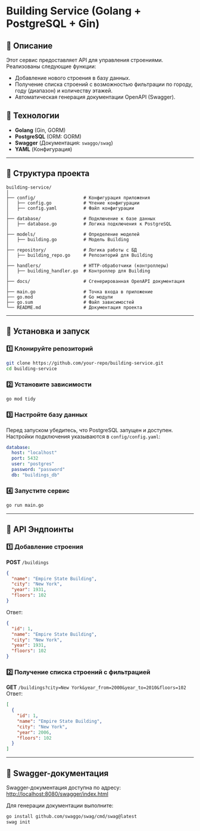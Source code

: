 # Building Service (Golang + PostgreSQL + Gin)

## 📌 Описание

Этот сервис предоставляет API для управления строениями. Реализованы следующие функции:

- Добавление нового строения в базу данных.
- Получение списка строений с возможностью фильтрации по городу, году (диапазон) и количеству этажей.
- Автоматическая генерация документации OpenAPI (Swagger).

## 🚀 Технологии

- **Golang** (Gin, GORM)
- **PostgreSQL** (ORM: GORM)
- **Swagger** (Документация: `swaggo/swag`)
- **YAML** (Конфигурация)

---

## 📂 Структура проекта

```
building-service/
│
├── config/                  # Конфигурация приложения
│   ├── config.go            # Чтение конфигурации
│   ├── config.yaml          # Файл конфигурации
│
├── database/                # Подключение к базе данных
│   ├── database.go          # Логика подключения к PostgreSQL
│
├── models/                  # Определение моделей
│   ├── building.go          # Модель Building
│
├── repository/              # Логика работы с БД
│   ├── building_repo.go     # Репозиторий для Building
│
├── handlers/                # HTTP-обработчики (контроллеры)
│   ├── building_handler.go  # Контроллер для Building
│
├── docs/                    # Сгенерированная OpenAPI документация
│
├── main.go                  # Точка входа в приложение
├── go.mod                   # Go модули
├── go.sum                   # Файл зависимостей
└── README.md                # Документация проекта
```

---

## 🔧 Установка и запуск

### 1️⃣ Клонируйте репозиторий

```sh
git clone https://github.com/your-repo/building-service.git
cd building-service
```

### 2️⃣ Установите зависимости

```sh
go mod tidy
```

### 3️⃣ Настройте базу данных

Перед запуском убедитесь, что PostgreSQL запущен и доступен.
Настройки подключения указываются в `config/config.yaml`:

```yaml
database:
  host: "localhost"
  port: 5432
  user: "postgres"
  password: "password"
  db: "buildings_db"
```

### 4️⃣ Запустите сервис

```sh
go run main.go
```

---

## 📌 API Эндпоинты

### 1️⃣ Добавление строения

**POST** `/buildings`

```json
{
  "name": "Empire State Building",
  "city": "New York",
  "year": 1931,
  "floors": 102
}
```

Ответ:

```json
{
  "id": 1,
  "name": "Empire State Building",
  "city": "New York",
  "year": 1931,
  "floors": 102
}
```

### 2️⃣ Получение списка строений с фильтрацией

**GET** `/buildings?city=New York&year_from=2000&year_to=2010&floors=102`
Ответ:

```json
[
  {
    "id": 1,
    "name": "Empire State Building",
    "city": "New York",
    "year": 2006,
    "floors": 102
  }
]
```

---

## 📜 Swagger-документация

Swagger-документация доступна по адресу:
[http://localhost:8080/swagger/index.html](http://localhost:8080/swagger/index.html)

Для генерации документации выполните:

```sh
go install github.com/swaggo/swag/cmd/swag@latest
swag init
```
